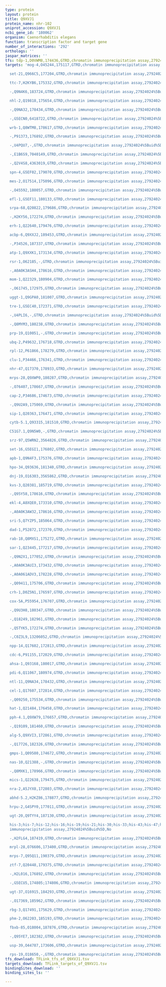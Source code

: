 ```yaml
---
type: protein
layout: protein
title: Q9XVJ1
protein_name: nhr-102
uniprot_accession: Q9XVJ1
ncbi_gene_id: '180062'
organism: Caenorhabditis elegans
function: transcription factor and target gene
number_of_interactions: '292'
orthologs: ''
jaspar_matrices: ''
tfs: tdp-1,D0VWM8,174436,GTRD,chromatin immunoprecipitation assay,27924024%5Buid%5D,No
targets: 'mog-4,O45244,175117,GTRD,chromatin immunoprecipitation assay,27924024%5Buid%5D,No

  set-21,Q966C5,177204,GTRD,chromatin immunoprecipitation assay,27924024%5Buid%5D,No

  ttc-7,H2KYB6,175332,GTRD,chromatin immunoprecipitation assay,27924024%5Buid%5D,No

  -,Q9N4K6,183724,GTRD,chromatin immunoprecipitation assay,27924024%5Buid%5D,No

  nhl-2,Q19818,175654,GTRD,chromatin immunoprecipitation assay,27924024%5Buid%5D,No

  -,Q9NA32,178434,GTRD,chromatin immunoprecipitation assay,27924024%5Buid%5D,No

  -,G5ECN0,6418722,GTRD,chromatin immunoprecipitation assay,27924024%5Buid%5D,No

  wrb-1,Q8WTM8,178617,GTRD,chromatin immunoprecipitation assay,27924024%5Buid%5D,No

  -,P91373,176892,GTRD,chromatin immunoprecipitation assay,27924024%5Buid%5D,No

  -,U4PQU7,-,GTRD,chromatin immunoprecipitation assay,27924024%5Buid%5D,No

  -,E1B6S9,7040149,GTRD,chromatin immunoprecipitation assay,27924024%5Buid%5D,No

  -,Q2V4S8,4363019,GTRD,chromatin immunoprecipitation assay,27924024%5Buid%5D,No

  spn-4,G5EF02,179070,GTRD,chromatin immunoprecipitation assay,27924024%5Buid%5D,No

  mes-2,O17514,175096,GTRD,chromatin immunoprecipitation assay,27924024%5Buid%5D,No

  -,O45592,180057,GTRD,chromatin immunoprecipitation assay,27924024%5Buid%5D,No

  efl-1,G5EF11,180133,GTRD,chromatin immunoprecipitation assay,27924024%5Buid%5D,No

  srpa-68,Q20822,179686,GTRD,chromatin immunoprecipitation assay,27924024%5Buid%5D,No

  -,H2KY56,172274,GTRD,chromatin immunoprecipitation assay,27924024%5Buid%5D,No

  erh-1,Q22640,179476,GTRD,chromatin immunoprecipitation assay,27924024%5Buid%5D,No

  acbp-6,Q9XXJ2,189453,GTRD,chromatin immunoprecipitation assay,27924024%5Buid%5D,No

  -,P34526,187337,GTRD,chromatin immunoprecipitation assay,27924024%5Buid%5D,No

  atp-1,Q9XXK1,173134,GTRD,chromatin immunoprecipitation assay,27924024%5Buid%5D,No

  rsr-1,O62185,-,GTRD,chromatin immunoprecipitation assay,27924024%5Buid%5D,No

  -,A0A0K3ASH4,178616,GTRD,chromatin immunoprecipitation assay,27924024%5Buid%5D,No

  mom-1,Q22329,180904,GTRD,chromatin immunoprecipitation assay,27924024%5Buid%5D,No

  -,O61745,172975,GTRD,chromatin immunoprecipitation assay,27924024%5Buid%5D,No

  uggt-1,Q9GPA0,181007,GTRD,chromatin immunoprecipitation assay,27924024%5Buid%5D,No

  tre-1,G5EC40,172371,GTRD,chromatin immunoprecipitation assay,27924024%5Buid%5D,No

  -,U4PLI6,-,GTRD,chromatin immunoprecipitation assay,27924024%5Buid%5D,No

  -,Q8MYM3,180238,GTRD,chromatin immunoprecipitation assay,27924024%5Buid%5D,No

  prp-19,Q10051,-,GTRD,chromatin immunoprecipitation assay,27924024%5Buid%5D,No

  ubq-2,P49632,176718,GTRD,chromatin immunoprecipitation assay,27924024%5Buid%5D,No

  rpl-12,P61866,178279,GTRD,chromatin immunoprecipitation assay,27924024%5Buid%5D,No

  clu-1,P34466,176341,GTRD,chromatin immunoprecipitation assay,27924024%5Buid%5D,No

  nhr-47,Q17370,178933,GTRD,chromatin immunoprecipitation assay,27924024%5Buid%5D,No

  mrps-28,Q9XWP0,180287,GTRD,chromatin immunoprecipitation assay,27924024%5Buid%5D,No

  -,O76407,178667,GTRD,chromatin immunoprecipitation assay,27924024%5Buid%5D,No

  cap-2,P34686,174673,GTRD,chromatin immunoprecipitation assay,27924024%5Buid%5D,No

  -,Q9U2A9,175069,GTRD,chromatin immunoprecipitation assay,27924024%5Buid%5D,No

  sip-1,Q20363,176471,GTRD,chromatin immunoprecipitation assay,27924024%5Buid%5D,No

  cytb-5.1,Q93315,181510,GTRD,chromatin immunoprecipitation assay,27924024%5Buid%5D,No

  C51G7.1,Q9N5W0,-,GTRD,chromatin immunoprecipitation assay,27924024%5Buid%5D,No

  srz-97,Q5WRN2,3564826,GTRD,chromatin immunoprecipitation assay,27924024%5Buid%5D,No

  set-16,G5EGI1,176802,GTRD,chromatin immunoprecipitation assay,27924024%5Buid%5D,No

  apb-1,Q9N4F3,175376,GTRD,chromatin immunoprecipitation assay,27924024%5Buid%5D,No

  hpo-34,Q93636,181340,GTRD,chromatin immunoprecipitation assay,27924024%5Buid%5D,No

  dnj-19,O16303,3565862,GTRD,chromatin immunoprecipitation assay,27924024%5Buid%5D,No

  kvs-3,Q20381,185719,GTRD,chromatin immunoprecipitation assay,27924024%5Buid%5D,No

  -,Q95Y58,178616,GTRD,chromatin immunoprecipitation assay,27924024%5Buid%5D,No

  ekl-4,A8XQE0,173310,GTRD,chromatin immunoprecipitation assay,27924024%5Buid%5D,No

  -,A0A0K3AW32,178616,GTRD,chromatin immunoprecipitation assay,27924024%5Buid%5D,No

  sri-5,Q7YZP5,185064,GTRD,chromatin immunoprecipitation assay,27924024%5Buid%5D,No

  dad-1,P52872,172370,GTRD,chromatin immunoprecipitation assay,27924024%5Buid%5D,No

  rab-18,Q8MXS1,175272,GTRD,chromatin immunoprecipitation assay,27924024%5Buid%5D,No

  sar-1,Q23445,177217,GTRD,chromatin immunoprecipitation assay,27924024%5Buid%5D,No

  -,Q9N2X1,177052,GTRD,chromatin immunoprecipitation assay,27924024%5Buid%5D,No

  -,A0A0K3AUI3,173432,GTRD,chromatin immunoprecipitation assay,27924024%5Buid%5D,No

  -,A0A061ADV3,178228,GTRD,chromatin immunoprecipitation assay,27924024%5Buid%5D,No

  -,Q09411,175706,GTRD,chromatin immunoprecipitation assay,27924024%5Buid%5D,No

  crh-1,D0Z5N1,176597,GTRD,chromatin immunoprecipitation assay,27924024%5Buid%5D,No

  cox-5A,P55954,176707,GTRD,chromatin immunoprecipitation assay,27924024%5Buid%5D,No

  -,Q9U3H8,180347,GTRD,chromatin immunoprecipitation assay,27924024%5Buid%5D,No

  -,Q18249,182961,GTRD,chromatin immunoprecipitation assay,27924024%5Buid%5D,No

  -,Q5TYK5,172274,GTRD,chromatin immunoprecipitation assay,27924024%5Buid%5D,No

  -,C0Z3L9,13206052,GTRD,chromatin immunoprecipitation assay,27924024%5Buid%5D,No

  npp-14,Q17602,172813,GTRD,chromatin immunoprecipitation assay,27924024%5Buid%5D,No

  cdc-6,P91155,172029,GTRD,chromatin immunoprecipitation assay,27924024%5Buid%5D,No

  ahsa-1,Q93168,180017,GTRD,chromatin immunoprecipitation assay,27924024%5Buid%5D,No

  pdi-6,Q11067,180974,GTRD,chromatin immunoprecipitation assay,27924024%5Buid%5D,No

  ntl-11,Q9NA34,178432,GTRD,chromatin immunoprecipitation assay,27924024%5Buid%5D,No

  cel-1,Q17607,172814,GTRD,chromatin immunoprecipitation assay,27924024%5Buid%5D,No

  -,Q09250,175534,GTRD,chromatin immunoprecipitation assay,27924024%5Buid%5D,No

  hat-1,Q21484,176458,GTRD,chromatin immunoprecipitation assay,27924024%5Buid%5D,No

  pph-4.1,Q9XW79,176657,GTRD,chromatin immunoprecipitation assay,27924024%5Buid%5D,No

  -,Q19109,181460,GTRD,chromatin immunoprecipitation assay,27924024%5Buid%5D,No

  alg-5,Q9XVI3,172861,GTRD,chromatin immunoprecipitation assay,27924024%5Buid%5D,No

  -,Q17726,182326,GTRD,chromatin immunoprecipitation assay,27924024%5Buid%5D,No

  gmps-1,Q09580,174672,GTRD,chromatin immunoprecipitation assay,27924024%5Buid%5D,No

  nas-10,Q21388,-,GTRD,chromatin immunoprecipitation assay,27924024%5Buid%5D,No

  -,Q8MXK1,178966,GTRD,chromatin immunoprecipitation assay,27924024%5Buid%5D,No

  mics-1,Q22638,179475,GTRD,chromatin immunoprecipitation assay,27924024%5Buid%5D,No

  nra-2,A5JYX8,172803,GTRD,chromatin immunoprecipitation assay,27924024%5Buid%5D,No

  abhd-5.2,H2KZ86,178877,GTRD,chromatin immunoprecipitation assay,27924024%5Buid%5D,No

  hrpu-2,G4SPY0,177011,GTRD,chromatin immunoprecipitation assay,27924024%5Buid%5D,No

  ugt-20,Q9TYY4,187130,GTRD,chromatin immunoprecipitation assay,27924024%5Buid%5D,No

  his-3;his-7;his-12;his-16;his-19;his-21;his-30;his-33;his-43;his-47;his-51;his-53;his-57;his-61;his-65;his-68,P09588,172860;175025;175028;175034;177521;178048;178056;179261;179265;180073;184112;186671;191669;191676;191678;259800,GTRD,chromatin
  immunoprecipitation assay,27924024%5Buid%5D,No

  -,H2FLG4,187419,GTRD,chromatin immunoprecipitation assay,27924024%5Buid%5D,No

  mrpl-28,O76606,173400,GTRD,chromatin immunoprecipitation assay,27924024%5Buid%5D,No

  mrps-7,Q95Q11,190379,GTRD,chromatin immunoprecipitation assay,27924024%5Buid%5D,No

  ztf-7,Q20448,179375,GTRD,chromatin immunoprecipitation assay,27924024%5Buid%5D,No

  -,H2L016,176892,GTRD,chromatin immunoprecipitation assay,27924024%5Buid%5D,No

  -,G5ECU5,174805;174806,GTRD,chromatin immunoprecipitation assay,27924024%5Buid%5D,No

  ugt-37,O16915,184293,GTRD,chromatin immunoprecipitation assay,27924024%5Buid%5D,No

  -,O17369,185962,GTRD,chromatin immunoprecipitation assay,27924024%5Buid%5D,No

  rbg-3,Q17491,175629,GTRD,chromatin immunoprecipitation assay,27924024%5Buid%5D,No

  phm-2,O62203,185193,GTRD,chromatin immunoprecipitation assay,27924024%5Buid%5D,No

  fbxb-85,O18004,187876,GTRD,chromatin immunoprecipitation assay,27924024%5Buid%5D,No

  -,Q95YE7,182382,GTRD,chromatin immunoprecipitation assay,27924024%5Buid%5D,No

  usp-39,O44787,173606,GTRD,chromatin immunoprecipitation assay,27924024%5Buid%5D,No

  rps-19,O18650,-,GTRD,chromatin immunoprecipitation assay,27924024%5Buid%5D,No'
tfs_download: TFLink_tfs_of_Q9XVJ1.tsv
targets_download: TFLink_targets_of_Q9XVJ1.tsv
bindingSites_download: ''
binding_sites_ls: ''

---
```

